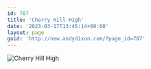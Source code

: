 ```yaml
---
id: 787
title: 'Cherry Hill High'
date: '2023-03-17T13:45:14+00:00'
layout: page
guid: 'http://new.andydixon.com/?page_id=787'
---
```


![Cherry Hill High](https://i0.wp.com/assets.g8x2.ldn.idrivee2-23.com/posters/Cherry%20Hill%20High%2001.jpg?w=1200&ssl=1 "Cherry Hill High")